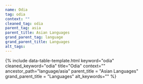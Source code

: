 ```yaml
---
name: Odia
tag: odia
context: ""
cleaned_tag: odia
parent_tag: asia
parent_title: Asian Languages
grand_parent_tag: language
grand_parent_title: Languages
alt_tags: 
---
```


{% include data-table-template.html 
  keyword="odia" 
  cleaned_keyword="odia" 
  title="Odia"
  context=""
  ancestor_path="language/asia" 
  parent_title = "Asian Languages"
  grand_parent_title = "Languages"
  alt_keywords=""
%}

